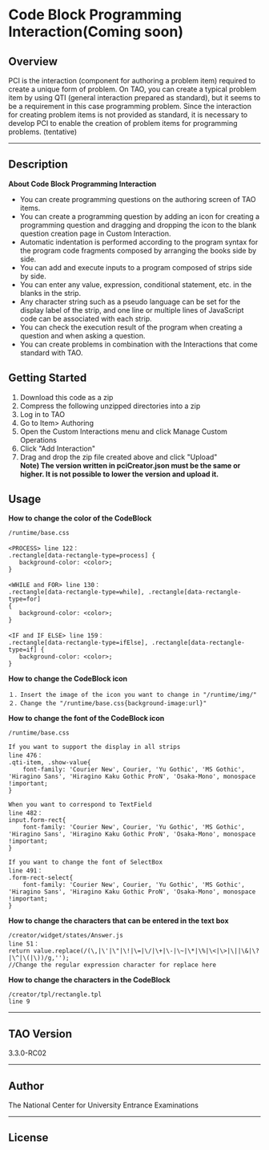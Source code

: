 <h1><strong>Code Block Programming Interaction(Coming soon)</strong></h1>

<h2>Overview</h2>
<p>PCI is the interaction (component for authoring a problem item) required to create a unique form of problem. On TAO, you can create a typical problem item by using QTI (general interaction prepared as standard), but it seems to be a requirement in this case programming problem. Since the interaction for creating problem items is not provided as standard, it is necessary to develop PCI to enable the creation of problem items for programming problems. (tentative)</p>
<hr>

<h2>Description</h2>
<p><strong>About Code Block Programming Interaction</strong></p>
<ul>
<li>You can create programming questions on the authoring screen of TAO items.</li>
<li>You can create a programming question by adding an icon for creating a programming question and dragging and dropping the icon to the blank question creation page in Custom Interaction.</li>
<li>Automatic indentation is performed according to the program syntax for the program code fragments composed by arranging the books side by side.</li>
<li>You can add and execute inputs to a program composed of strips side by side.</li>
<li>You can enter any value, expression, conditional statement, etc. in the blanks in the strip.</li>
<li>Any character string such as a pseudo language can be set for the display label of the strip, and one line or multiple lines of JavaScript code can be associated with each strip.</li>
<li>You can check the execution result of the program when creating a question and when asking a question.</li>
<li>You can create problems in combination with the Interactions that come standard with TAO.</li>
</ul>

<h2>Getting Started</h2>
<ol>
    <li>Download this code as a zip</li>
    <li>Compress the following unzipped directories into a zip</li>
    <li>Log in to TAO</li>
    <li>Go to Item> Authoring</li>
    <li>Open the Custom Interactions menu and click Manage Custom Operations</li>
    <li>Click "Add Interaction"</li>
    <li>Drag and drop the zip file created above and click "Upload"<br>
    <strong>Note) The version written in pciCreator.json must be the same or higher. It is not possible to lower the version and upload it.</strong>
    </li>
</ol>


<h2>Usage</h2>

<b>How to change the color of the CodeBlock</b>

```
/runtime/base.css

<PROCESS> line 122：
.rectangle[data-rectangle-type=process] {
   background-color: <color>;
}

<WHILE and FOR> line 130：
.rectangle[data-rectangle-type=while], .rectangle[data-rectangle-type=for]
{
   background-color: <color>;  
}

<IF and IF ELSE> line 159：
.rectangle[data-rectangle-type=ifElse], .rectangle[data-rectangle-type=if] {
   background-color: <color>;  
}
```

<b>How to change the CodeBlock icon</b>

```
１．Insert the image of the icon you want to change in "/runtime/img/"
２．Change the "/runtime/base.css{background-image:url}"
```

<b>How to change the font of the CodeBlock icon</b>

```
/runtime/base.css

If you want to support the display in all strips
line 476：
.qti-item, .show-value{
    font-family: 'Courier New', Courier, 'Yu Gothic', 'MS Gothic', 'Hiragino Sans', 'Hiragino Kaku Gothic ProN', 'Osaka-Mono', monospace !important;
}

When you want to correspond to TextField
line 482：
input.form-rect{
    font-family: 'Courier New', Courier, 'Yu Gothic', 'MS Gothic', 'Hiragino Sans', 'Hiragino Kaku Gothic ProN', 'Osaka-Mono', monospace !important;
}

If you want to change the font of SelectBox
line 491：
.form-rect-select{
    font-family: 'Courier New', Courier, 'Yu Gothic', 'MS Gothic', 'Hiragino Sans', 'Hiragino Kaku Gothic ProN', 'Osaka-Mono', monospace !important;
}
```

<b>How to change the characters that can be entered in the text box</b>
```
/creator/widget/states/Answer.js
line 51：
return value.replace(/(\,|\'|\"|\!|\=|\/|\+|\-|\~|\*|\%|\<|\>|\||\&|\?|\^|\(|\))/g,'');
//Change the regular expression character for replace here
```

<b>How to change the characters in the CodeBlock </b>
```
/creator/tpl/rectangle.tpl
line 9
```
<hr>

## TAO Version
3.3.0-RC02

<hr>

## Author
The National Center for University Entrance Examinations

<hr>

## License
